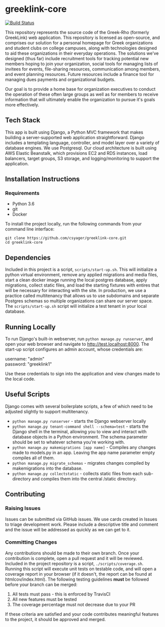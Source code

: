 # greeklink-core  
[![Build Status](https://travis-ci.com/csyager/greeklink-core.svg?branch=master)](https://travis-ci.com/csyager/greeklink-core)

This repository represents the source code of the Greek-Rho (formerly GreekLink) web application.  This repository is licensed as open-source, and comprises our solution for a personal homepage for Greek organizations and student clubs on college campuses, along with technologies designed to aid these organizations in their everyday operations.  The solutions we've designed (thus far) include recruitment tools for tracking potential new members hoping to join your organization, social tools for managing lists of invitees for events, file-sharing resources, communication among members, and event planning resources.  Future resources include a finance tool for managing dues payments and organizational budgets.  

Our goal is to provide a home base for organization executives to conduct the operation of these often large groups as well as for members to receive information that will ultimately enable the organization to pursue it's goals more effectively.

## Tech Stack
This app is built using Django, a Python MVC framework that makes building a server-supported web application straightforward.  Django includes a templating language, controller, and model layer over a variety of database engines.  We use Postgresql.  Our cloud architecture is built using AWS Elastic Beanstalk, which provisions EC2 and RDS instances, load balancers, target groups, S3 storage, and logging/monitoring to support the application.

## Installation Instructions
### Requirements
* Python 3.6
* git
* Docker
 
To install the project locally, run the following commands from your command line interface:
```
git clone https://github.com/csyager/greeklink-core.git
cd greeklink-core
```
## Dependencies
Included in this project is a script, `scripts/start-up.sh`.  This will initialize a python virtual environment, remove any applied migrations and media files, start a clean docker image running the local postgres database, apply migrations, collect static files, and load the starting fixtures with entires that will be necessary for interacting with the site.  In production, we use a practice called multitenancy that allows us to use subdomains and separate Postgres schemas so multiple organizations can share our server space.  The `scripts/start-up.sh` script will initialize a test tenant in your local database.

## Running Locally

To run Django's built-in webserver, run `python manage.py runserver`, and open your web browser and navigate to http://test.localhost:8000.  The start-up script configures an admin account, whose credentials are:  

username: "admin"  
password: "greeklink1"

Use these credentials to sign into the application and view changes made to the local code.

## Useful Scripts

Django comes with several boilerplate scripts, a few of which need to be adjusted slightly to support multitenancy.

* `python manage.py runserver` - starts the Django webserver locally
* `python manage.py tenant-command shell --schema=test` - starts the Django shell in the terminal, allowing you to view and interact with database objects in a Python environment.  The schema parameter should be set to whatever schema you're working with.
* `python manage.py makemigrations [app name]` - Compiles any changes made to models.py in an app.  Leaving the app name parameter empty compiles all of them.
* `python manage.py migrate_schemas` - migrates changes compiled by makemigrations into the database.
* `python manage.py collectstatic` - collects static files from each sub-directory and compiles them into the central /static directory.

## Contributing

### Raising Issues
Issues can be submitted via GitHub issues.  We use cards created in Issues to triage development work.  Please include a descriptive title and comment and the issue will be addressed as quickly as we can get to it.

### Committing Changes
Any contributions should be made to their own branch.  Once your contribution is complete, open a pull request and it will be reviewed.  Included in the project repository is a script, `./scripts/coverage.sh`.  Running this script will execute unit tests on testable code, and will open a coverage report in your browser (if it doesn't, the report can be found at htmlcov/index.html).  The following testing guidelines **must** be followed before your branch can be merged:
1. All tests must pass - this is enforced by TravisCI
2. All new features must be tested
3. The coverage percentage must not decrease due to your PR

If these criteria are satisfied and your code contributes meaningful features to the project, it should be approved and merged.
